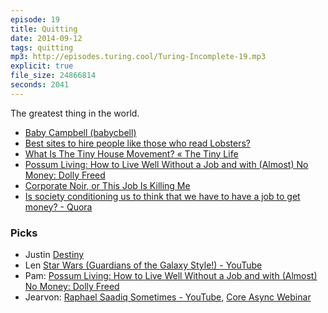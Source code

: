 ```yaml
---
episode: 19
title: Quitting
date: 2014-09-12
tags: quitting
mp3: http://episodes.turing.cool/Turing-Incomplete-19.mp3
explicit: true
file_size: 24866814
seconds: 2041
---
```

The greatest thing in the world.

* [Baby Campbell (babycbell)](https://twitter.com/babycbell)
* [Best sites to hire people like those who read Lobsters?](https://lobste.rs/s/if7nqm/best_sites_to_hire_people_like_those_who_read_lobsters/comments/cjuyzu#c_cjuyzu)
* [What Is The Tiny House Movement? « The Tiny Life](http://thetinylife.com/what-is-the-tiny-house-movement/)
* [Possum Living: How to Live Well Without a Job and with (Almost) No Money: Dolly Freed](http://www.amazon.com/Possum-Living-Without-Almost-Money/dp/0982053932)
* [Corporate Noir, or This Job Is Killing Me](http://lareviewofbooks.org/essay/corporate-noir-job-killing)
* [Is society conditioning us to think that we have to have a job to get money? - Quora](http://www.quora.com/Is-society-conditioning-us-to-think-that-we-have-to-have-a-job-to-get-money)

### Picks

* Justin [Destiny](http://www.destinythegame.com/)
* Len [Star Wars (Guardians of the Galaxy Style!) - YouTube](https://www.youtube.com/watch?v=TLyNMSkTiGg)
* Pam: [Possum Living: How to Live Well Without a Job and with (Almost) No Money: Dolly Freed](http://www.amazon.com/Possum-Living-Without-Almost-Money/dp/0982053932)
* Jearvon: [Raphael Saadiq Sometimes - YouTube](https://www.youtube.com/watch?v=OGKI9s23O2E), [Core Async Webinar](http://go.cognitect.com/core_async_webinar_recording)
